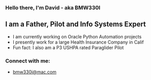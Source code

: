### Hello there, I'm David - aka BMW330I

## I am a Father, Pilot and Info Systems Expert
- I am currently working on Oracle Python Automation projects
- I presently work for a large Health Insurance Company in Calif
- Fun fact: I also am a P3 USHPA rated Paraglider Pilot

### Connect with me: 
- bmw330i@mac.com

